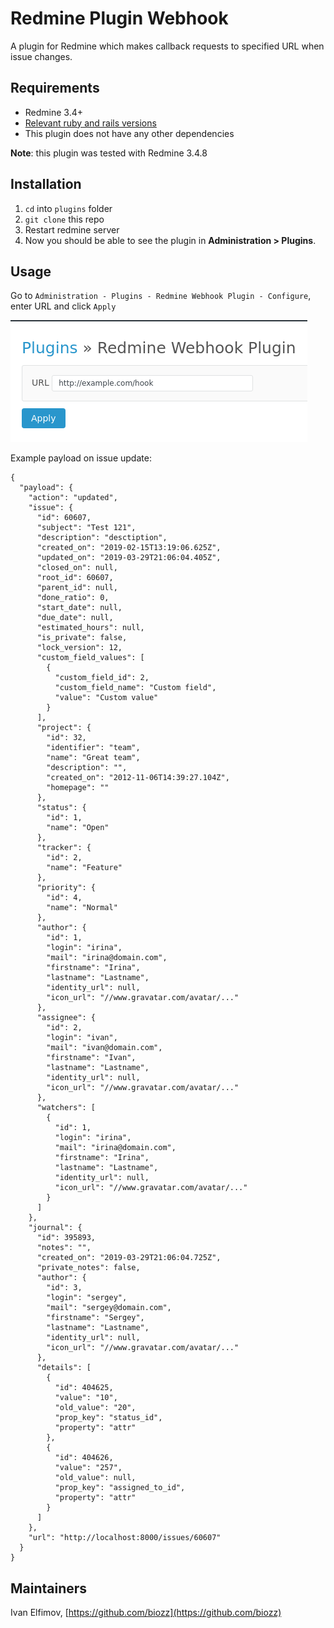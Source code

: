 # Redmine Plugin Webhook

A plugin for Redmine which makes callback requests to specified URL when issue changes.

## Requirements

- Redmine 3.4+
- [Relevant ruby and rails versions](http://www.redmine.org/projects/redmine/wiki/redmineinstall)
- This plugin does not have any other dependencies

**Note**: this plugin was tested with Redmine 3.4.8

## Installation

1. `cd` into `plugins` folder
2. `git clone` this repo
3. Restart redmine server
4. Now you should be able to see the plugin in **Administration > Plugins**.

## Usage

Go to `Administration - Plugins - Redmine Webhook Plugin - Configure`, enter URL and click `Apply`

![Configure tab](redmine-webhook-plugin-settings.jpg)

Example payload on issue update:

```
{
  "payload": {
    "action": "updated",
    "issue": {
      "id": 60607,
      "subject": "Test 121",
      "description": "desctiption",
      "created_on": "2019-02-15T13:19:06.625Z",
      "updated_on": "2019-03-29T21:06:04.405Z",
      "closed_on": null,
      "root_id": 60607,
      "parent_id": null,
      "done_ratio": 0,
      "start_date": null,
      "due_date": null,
      "estimated_hours": null,
      "is_private": false,
      "lock_version": 12,
      "custom_field_values": [
        {
          "custom_field_id": 2,
          "custom_field_name": "Custom field",
          "value": "Custom value"
        }
      ],
      "project": {
        "id": 32,
        "identifier": "team",
        "name": "Great team",
        "description": "",
        "created_on": "2012-11-06T14:39:27.104Z",
        "homepage": ""
      },
      "status": {
        "id": 1,
        "name": "Open"
      },
      "tracker": {
        "id": 2,
        "name": "Feature"
      },
      "priority": {
        "id": 4,
        "name": "Normal"
      },
      "author": {
        "id": 1,
        "login": "irina",
        "mail": "irina@domain.com",
        "firstname": "Irina",
        "lastname": "Lastname",
        "identity_url": null,
        "icon_url": "//www.gravatar.com/avatar/..."
      },
      "assignee": {
        "id": 2,
        "login": "ivan",
        "mail": "ivan@domain.com",
        "firstname": "Ivan",
        "lastname": "Lastname",
        "identity_url": null,
        "icon_url": "//www.gravatar.com/avatar/..."
      },
      "watchers": [
        {
          "id": 1,
          "login": "irina",
          "mail": "irina@domain.com",
          "firstname": "Irina",
          "lastname": "Lastname",
          "identity_url": null,
          "icon_url": "//www.gravatar.com/avatar/..."
        }
      ]
    },
    "journal": {
      "id": 395893,
      "notes": "",
      "created_on": "2019-03-29T21:06:04.725Z",
      "private_notes": false,
      "author": {
        "id": 3,
        "login": "sergey",
        "mail": "sergey@domain.com",
        "firstname": "Sergey",
        "lastname": "Lastname",
        "identity_url": null,
        "icon_url": "//www.gravatar.com/avatar/..."
      },
      "details": [
        {
          "id": 404625,
          "value": "10",
          "old_value": "20",
          "prop_key": "status_id",
          "property": "attr"
        },
        {
          "id": 404626,
          "value": "257",
          "old_value": null,
          "prop_key": "assigned_to_id",
          "property": "attr"
        }
      ]
    },
    "url": "http://localhost:8000/issues/60607"
  }
}
```

## Maintainers

Ivan Elfimov, [https://github.com/biozz](https://github.com/biozz)

